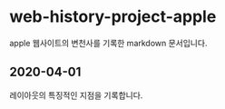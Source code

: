 # web-history-project-apple
apple 웹사이트의 변천사를 기록한 markdown 문서입니다.

## 2020-04-01
레이아웃의 특징적인 지점을 기록합니다.